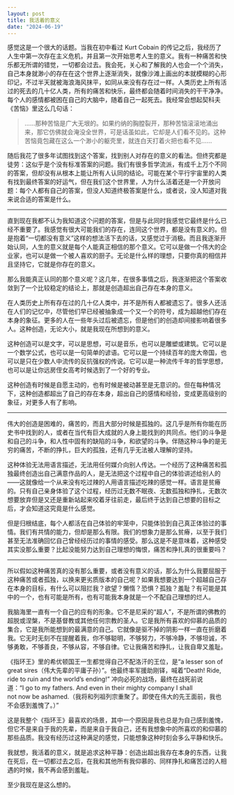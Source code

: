 ```yaml
---
layout: post
title: 我活着的意义
date: "2024-06-19"
---
```


感觉这是一个很大的话题。当我在初中看过 Kurt Cobain 的传记之后，我经历了人生中第一次存在主义危机，并且第一次开始思考人生的意义。我有一种痛苦和快乐都无所谓的错觉，一切都会过去。我会死，关心和了解我的人也会一个个消失，自己本身就渺小的存在在这个世界上逐渐消失，就像沙滩上画出的本就模糊的心形印记，不过半天就被海浪海风抹平，如同从来没有存在过一样。人类历史上所有活过的死去的几十亿人类，所有的痛苦和快乐，最终都会随着时间消失的干干净净。每个人的感情都被困在自己的大脑中，随着自己一起死去。我经常会想起契科夫《苦恼》里这么几句话：

> ……那种苦恼是广大无垠的。如果约纳的胸膛裂开，那种苦恼滚滚地涌出来，那它仿佛就会淹没全世界，可是话虽如此，它却是人们看不见的。这种苦恼竟包藏在这么一个渺小的躯壳里，就连白天打着火把也看不见……

随后我花了很多年试图找到这个答案，找到别人对存在的意义的看法。但终究都是徒劳：这似乎是个没有标准答案的问题。我们有很多哲学流派，有成千上万个不同的答案，但却没有从根本上能让所有人认同的结论。可能在某个平行宇宙里的人类有找到最终答案的好运气，但在我们这个世界里，人为什么活着还是一个开放问题：每个人都有自己的答案，但没人知道终极答案是什么，或者说，没人知道对我来说合适的答案是什么。

---

直到现在我都不认为我知道这个问题的答案，但是与此同时我感觉它最终是什么已经不重要了。我感觉有很大可能我们的存在，连同这个世界，都是没有意义的。但是抱着“一切都没有意义”这样的想法活下去的话，又感觉过于消极。而且我逐渐开始认同，人生的意义就是每个人能真正相信的那个意义。它可以是做一个伟大的企业家，也可以是做一个被人喜欢的厨子。无论是什么样的理想，只要你真的相信并且坚持它，它就是你存在的意义。

那么我能真正认同的那个意义呢？这几年，在很多事情之后，我逐渐把这个答案收敛到了一个比较稳定的结论上，那就是创造超出自己存在本身的意义。

在人类历史上所有存在过的几十亿人类中，并不是所有人都被遗忘了。很多人还活在人们的记忆中，尽管他们早已经被抽象成一个又一个的符号，成为超越他们存在本身的象征。更多的人在一些年头过后被遗忘，但是他们的创造却间接影响着很多人。这种创造，无论大小，就是我现在所想到的意义。

这种创造可以是文字，可以是思想，可以是音乐，也可以是雕塑或建筑。它可以是一个数学公式，也可以是一句简单的谚语。它可以是一个持续百年的庞大帝国，也可以是只在少数人中流传的反抗强权的传说。它可以是一种流传千年的哲学思想，也可以是让你远房侄女高考时候选到了一个好的专业。

这种创造有时候是自愿主动的，也有时候是被动甚至是无意识的。但在每种情况下，这种创造都超出了自己的存在本身，超出自己的感情和经验，变成更高级别的象征，对更多人有了影响。

---

伟大的创造是困难的，痛苦的，而且大部分时候是孤独的。这几乎是所有你能在历史书中找到的人，或者在当代有巨大成就的人身上能找到的共同点。他们的斗争是和自己的斗争，和人性中固有的缺陷的斗争，和欲望的斗争。伴随这种斗争的是无穷的痛苦，不断的挣扎，巨大的孤独，还有几乎无法被人理解的坚持。

这种体验无法用语言描述，无法用任何媒介向别人传达。一个经历了这种痛苦和孤独最终创造出自己满意作品的人，是无法把这个过程中自己的体验讲述给别人的——这就像给一个从来没有吃过辣的人用语言描述吃辣的感觉一样。语言是贫瘠的。只有自己亲身体验了这个过程，经历过无数不眠夜、无数孤独和挣扎，无数次想要放弃但是又还是重新站起来咬着牙往前走，最后终于达到自己想要的目标之后，才会知道这究竟是什么感觉。

但是归根结底，每个人都活在自己体验的牢笼中，只能体验到自己真正体验过的事情。我们有共情的能力，但却是那么有限。我们的想象力是那么贫瘠，以至于我们甚至无法准确回忆自己曾经经历过的事情的感受。那么这是不是意味着，这种感受其实没那么重要？比起没能努力达到自己理想的悔恨，痛苦和挣扎真的很重要吗？

---

所以假如这种痛苦真的没有那么重要，或者没有意义的话，那么为什么我要屈服于这种痛苦或者孤独，以换来更劣质版本的自己呢？如果我想要达到一个超越自己存在本身的目标，有什么可以阻拦我？欲望？懒惰？恐惧？孤独？羞耻？有可能是其中的一个，也有可能是所有，也有可能我本身就是一个不配自己理想的烂人。

我脑海里一直有一个自己的应有的形象。它不是尼采的“超人”，不是所谓的佛教的超脱或涅槃，不是基督教或其他任何宗教的圣人。它是我所有喜欢的仰慕的品质的集合，它是我所能想到的最满意的自己。它就像是驱不掉的阴影一样一直在折磨着我。它无时无刻不在提醒着我，你不够聪明，不够努力，不够冷静，不够坦诚，不够勇敢，不够善良，不够从容，不够自律。它让我痛苦和挣扎，让我自卑又羞耻。

《指环王》里的希优顿国王一生都觉得自己不配洛汗的王位，是“a lesser son of great sires（伟大先辈的平庸子孙）”。他最终率军援助刚铎，喊着“Death! Ride, ride to ruin and the world’s ending!” 冲向必死的战场，最终在战死前说道：“I go to my fathers. And even in their mighty company I shall not now be ashamed.（我将和列祖列宗重聚了。即使在伟大的先王面前，我也不会感到羞愧了。）”

这是我整个《指环王》最喜欢的场景，其中一个原因是我也总是为自己感到羞愧，但它不是来自于我的先辈，而是来自于我自己，还有我想象中的所喜欢的和仰慕的那些品质。我没有经历过这种满足的感觉，只能想象这种时刻会多么平静和快乐。

我就想，我活着的意义，就是追求这种平静：创造出超出我存在本身的东西，让我在死后，在一切都过去之后，在我和其他所有我仰慕的、同样挣扎和痛苦过的人相遇的时候，我不再会感到羞耻。

至少我现在是这么想的。

